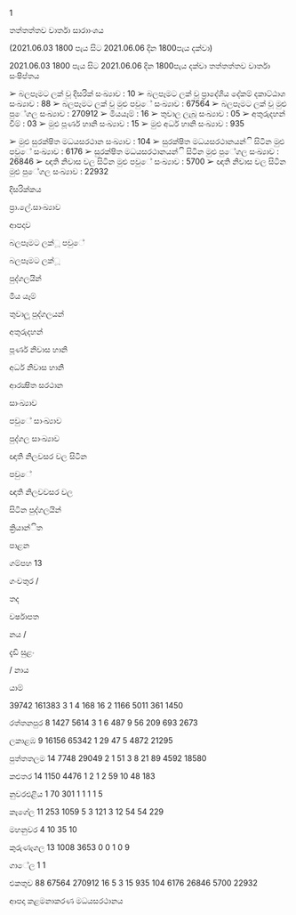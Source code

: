 1

තත්තත්තව වාර්තා සාරාාංශය

(2021.06.03 1800 පැය සිට 2021.06.06 දින 1800පැය දක්වා)

2021.06.03 1800 පැය සිට 2021.06.06 දින 1800පැය දක්වා තත්තත්තව වාර්තා සංෂිප්තය

➢ බලපෑමට ලක් වූ දිසරික් සංඛ්‍යාව : 10 ➢ බලපෑමට ලක් වූ ප්‍රාදේශිය දේකම් දකාට්ඨාශ සංඛ්‍යාව : 88 ➢ බලපෑමට ලක් වූ මුළු පවුේ සංඛ්‍යාව : 67564 ➢ බලපෑමට ලක් වූ මුළු පුේගල සංඛ්‍යාව : 270912 ➢ මියයෑම් : 16 ➢ තුවාල ලැබූ සංඛ්‍යාව : 05 ➢ අතුරුදහන් වීම් : 03 ➢ මුළු පූර්ණ හානි සංඛ්‍යාව : 15 ➢ මුළු අර්ධ හානි සංඛ්‍යාව : 935

➢ මුළු සුරක්ෂිත මධයසරථාන සංඛ්‍යාව : 104 ➢ සුරක්ෂිත මධයසරථානයන්ි සිටින මුළු පවුේ සංඛ්‍යාව : 6176 ➢ සුරක්ෂිත මධයසරථානයන්ි සිටින මුළු පුේගල සංඛ්‍යාව : 26846 ➢ ඥාති නිවාස වල සිටින මුළු පවුේ සංඛ්‍යාව : 5700 ➢ ඥාති නිවාස වල සිටින මුළු පුේගල සංඛ්‍යාව : 22932

දිසරික්කය

ප්‍රා.ලේ.සාංඛ්‍යාව

ආපදාව

බලපෑමට ලක්ූ පවුේ

බලපෑමට ලක්ූ

පුද්ගලයින්

මිය යෑම්

තුවාලූ පුද්ගලයන්

අතුරුදහන්

පූර්ණ නිවාස හානි

අර්ධ නිවාස හානි

ආරක්‍ෂිත සරථාන

සාංඛ්‍යාව

පවුේ සාංඛ්‍යාව

පුද්ගල සාංඛ්‍යාව

ඥාති නිලවසර වල සිටින

පවුේ

ඥාති නිලවවසර වල

සිටින පුද්ගලයින්

ක්‍රියාන්ිත

පාළන

ගම්පහ 13

ගංවතුර /

තද

වර්ෂාපත

නය /

දැඩි සුළං

/ නාය

යාම්

39742 161383 3 1 4 168 16 2 1166 5011 361 1450

රත්තනපුර 8 1427 5614 3 1 6 487 9 56 209 693 2673

ලකාළඹ 9 16156 65342 1 29 47 5 4872 21295

පුත්තතලම 14 7748 29049 2 1 51 3 8 21 89 4592 18580

කළුතර 14 1150 4476 1 2 1 2 59 10 48 183

නුවරඑළිය 1 70 301 1 1 1 1 5

කෑගේල 11 253 1059 5 3 121 3 12 54 54 229

මහනුවර 4 10 35 10

කුරුණෑගල 13 1008 3653 0 0 1 0 9

ගාේල 1 1

එකතුව 88 67564 270912 16 5 3 15 935 104 6176 26846 5700 22932

ආපදා කළමනාකරණ මධයසරථානය